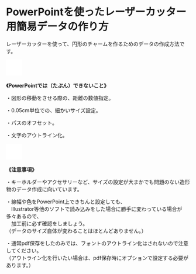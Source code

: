 # PowerPointを使ったレーザーカッター用簡易データの作り方

レーザーカッターを使って、円形のチャームを作るためのデータの作成方法です。

![](/assets/null.png)

**《PowerPointでは（たぶん）できないこと》**

・図形の移動をさせる際の、距離の数値指定。

・0.05cm単位での、細かいサイズ設定。

・パスのオフセット。

・文字のアウトライン化。

![](/assets/null.png)

**《注意事項》**

・キーホルダーやアクセサリーなど、サイズの設定が大まかでも問題のない造形物のデータ作成に向いています。

・線幅や色をPowerPoint上できちんと設定しても、  
　Illustrator等他のソフトで読み込みをした場合に勝手に変わっている場合が多々あるので、  
　加工前に必ず確認をしましょう。  
（データのサイズ自体が変わることはほとんどありません。）

・通常pdf保存をしたのみでは、フォントのアウトライン化はされないので注意してください。  
（アウトライン化を行いたい場合は、pdf保存時にオプションで設定する必要があります。）

